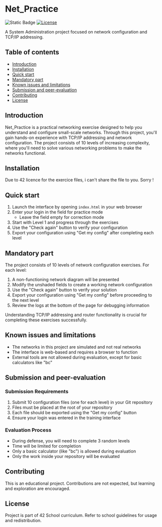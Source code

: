 # Net_Practice

![Static Badge](https://img.shields.io/badge/PASS-100%2F100-black?style=flat-square&logo=42&logoColor=FFFFFFF&logoSize=auto&labelColor=000000&color=green) [![License](https://img.shields.io/badge/License-42-blue.svg?style=flat-square)](https://www.42.fr/)

A System Administration project focused on network configuration and TCP/IP addressing.

## Table of contents

* [Introduction](#introduction)
* [Installation](#installation)
* [Quick start](#quick-start)
* [Mandatory part](#mandatory-part)
* [Known issues and limitations](#known-issues-and-limitations)
* [Submission and peer-evaluation](#submission-and-peer-evaluation)
* [Contributing](#contributing)
* [License](#license)

## Introduction

Net_Practice is a practical networking exercise designed to help you understand and configure small-scale networks. Through this project, you'll gain hands-on experience with TCP/IP addressing and network configuration. The project consists of 10 levels of increasing complexity, where you'll need to solve various networking problems to make the networks functional.

## Installation

Due to 42 licence for the exercice files, i can't share the file to you. Sorry !

## Quick start

1. Launch the interface by opening `index.html` in your web browser
2. Enter your login in the field for practice mode
   - Leave the field empty for correction mode
3. Start with Level 1 and progress through the exercises
4. Use the "Check again" button to verify your configuration
5. Export your configuration using "Get my config" after completing each level

## Mandatory part

The project consists of 10 levels of network configuration exercises. For each level:

1. A non-functioning network diagram will be presented
2. Modify the unshaded fields to create a working network configuration
3. Use the "Check again" button to verify your solution
4. Export your configuration using "Get my config" before proceeding to the next level
5. Review the logs at the bottom of the page for debugging information

Understanding TCP/IP addressing and router functionality is crucial for completing these exercises successfully.

## Known issues and limitations

- The networks in this project are simulated and not real networks
- The interface is web-based and requires a browser to function
- External tools are not allowed during evaluation, except for basic calculators like "bc"

## Submission and peer-evaluation

### Submission Requirements

1. Submit 10 configuration files (one for each level) in your Git repository
2. Files must be placed at the root of your repository
3. Each file should be exported using the "Get my config" button
4. Ensure your login was entered in the training interface

### Evaluation Process

- During defense, you will need to complete 3 random levels
- Time will be limited for completion
- Only a basic calculator (like "bc") is allowed during evaluation
- Only the work inside your repository will be evaluated

## Contributing

This is an educational project. Contributions are not expected, but learning and exploration are encouraged.

## License

Project is part of 42 School curriculum. Refer to school guidelines for usage and redistribution.
